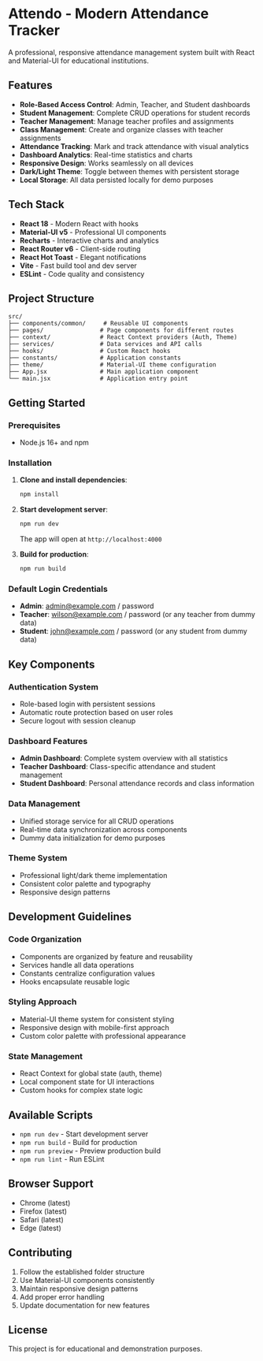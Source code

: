 # Attendo - Modern Attendance Tracker

A professional, responsive attendance management system built with React and Material-UI for educational institutions.

## Features

- **Role-Based Access Control**: Admin, Teacher, and Student dashboards
- **Student Management**: Complete CRUD operations for student records
- **Teacher Management**: Manage teacher profiles and assignments
- **Class Management**: Create and organize classes with teacher assignments
- **Attendance Tracking**: Mark and track attendance with visual analytics
- **Dashboard Analytics**: Real-time statistics and charts
- **Responsive Design**: Works seamlessly on all devices
- **Dark/Light Theme**: Toggle between themes with persistent storage
- **Local Storage**: All data persisted locally for demo purposes

## Tech Stack

- **React 18** - Modern React with hooks
- **Material-UI v5** - Professional UI components
- **Recharts** - Interactive charts and analytics
- **React Router v6** - Client-side routing
- **React Hot Toast** - Elegant notifications
- **Vite** - Fast build tool and dev server
- **ESLint** - Code quality and consistency

## Project Structure

```
src/
├── components/common/     # Reusable UI components
├── pages/                # Page components for different routes
├── context/              # React Context providers (Auth, Theme)
├── services/             # Data services and API calls
├── hooks/                # Custom React hooks
├── constants/            # Application constants
├── theme/                # Material-UI theme configuration
├── App.jsx               # Main application component
└── main.jsx              # Application entry point
```

## Getting Started

### Prerequisites
- Node.js 16+ and npm

### Installation

1. **Clone and install dependencies**:
   ```bash
   npm install
   ```

2. **Start development server**:
   ```bash
   npm run dev
   ```
   The app will open at `http://localhost:4000`

3. **Build for production**:
   ```bash
   npm run build
   ```

### Default Login Credentials

- **Admin**: admin@example.com / password
- **Teacher**: wilson@example.com / password (or any teacher from dummy data)
- **Student**: john@example.com / password (or any student from dummy data)

## Key Components

### Authentication System
- Role-based login with persistent sessions
- Automatic route protection based on user roles
- Secure logout with session cleanup

### Dashboard Features
- **Admin Dashboard**: Complete system overview with all statistics
- **Teacher Dashboard**: Class-specific attendance and student management
- **Student Dashboard**: Personal attendance records and class information

### Data Management
- Unified storage service for all CRUD operations
- Real-time data synchronization across components
- Dummy data initialization for demo purposes

### Theme System
- Professional light/dark theme implementation
- Consistent color palette and typography
- Responsive design patterns

## Development Guidelines

### Code Organization
- Components are organized by feature and reusability
- Services handle all data operations
- Constants centralize configuration values
- Hooks encapsulate reusable logic

### Styling Approach
- Material-UI theme system for consistent styling
- Responsive design with mobile-first approach
- Custom color palette with professional appearance

### State Management
- React Context for global state (auth, theme)
- Local component state for UI interactions
- Custom hooks for complex state logic

## Available Scripts

- `npm run dev` - Start development server
- `npm run build` - Build for production
- `npm run preview` - Preview production build
- `npm run lint` - Run ESLint

## Browser Support

- Chrome (latest)
- Firefox (latest)
- Safari (latest)
- Edge (latest)

## Contributing

1. Follow the established folder structure
2. Use Material-UI components consistently
3. Maintain responsive design patterns
4. Add proper error handling
5. Update documentation for new features

## License

This project is for educational and demonstration purposes.